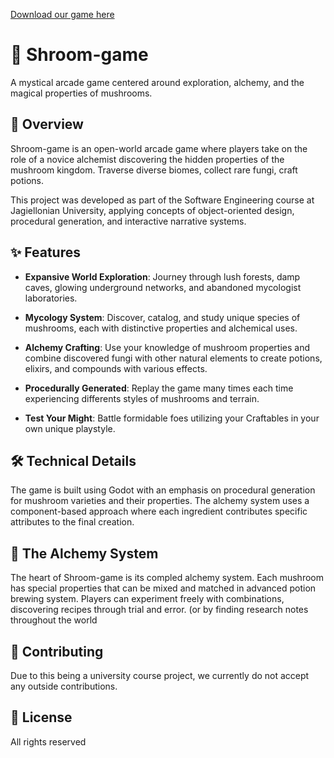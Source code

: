 [Download our game here](https://shroomerzzz.itch.io/shroomer-adventure-2025)

# 🍄 Shroom-game

A mystical arcade game centered around exploration, alchemy, and the magical properties of mushrooms.

## 🌟 Overview

Shroom-game is an open-world arcade game where players take on the role of a novice alchemist discovering the hidden properties of the mushroom kingdom. Traverse diverse biomes, collect rare fungi, craft potions.

This project was developed as part of the Software Engineering course at Jagiellonian University, applying concepts of object-oriented design, procedural generation, and interactive narrative systems.

## ✨ Features

- **Expansive World Exploration**: Journey through lush forests, damp caves, glowing underground networks, and abandoned mycologist laboratories.

- **Mycology System**: Discover, catalog, and study unique species of mushrooms, each with distinctive properties and alchemical uses.

- **Alchemy Crafting**: Use your knowledge of mushroom properties and combine discovered fungi with other natural elements to create potions, elixirs, and compounds with various effects.

- **Procedurally Generated**: Replay the game many times each time experiencing differents styles of mushrooms and terrain.

- **Test Your Might**: Battle formidable foes utilizing your Craftables in your own unique playstyle.

## 🛠️ Technical Details

The game is built using Godot with an emphasis on procedural generation for mushroom varieties and their properties. The alchemy system uses a component-based approach where each ingredient contributes specific attributes to the final creation.

## 🔮 The Alchemy System

The heart of Shroom-game is its compled alchemy system. Each mushroom has special properties that can be mixed and matched in advanced potion brewing system.
Players can experiment freely with combinations, discovering recipes through trial and error. (or by finding research notes throughout the world

## 🤝 Contributing

Due to this being a university course project, we currently do not accept any outside contributions.

## 📜 License

All rights reserved
